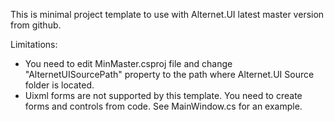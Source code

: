 This is minimal project template to use with Alternet.UI latest master version from github.

Limitations:

- You need to edit MinMaster.csproj file and change "AlternetUISourcePath" property
to the path where Alternet.UI Source folder is located.
- Uixml forms are not supported by this template. You need to create forms and controls
from code. See MainWindow.cs for an example.